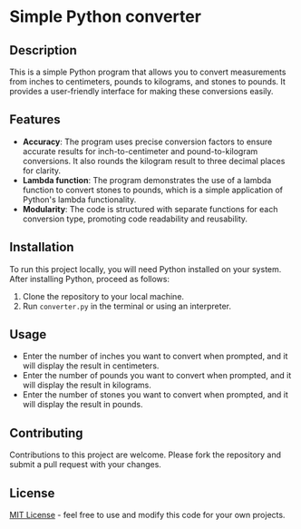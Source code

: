 # Simple Python converter

## Description
This is a simple Python program that allows you to convert measurements from inches to centimeters, pounds to kilograms, and stones to pounds. It provides a user-friendly interface for making these conversions easily.
## Features
- **Accuracy**: The program uses precise conversion factors to ensure accurate results for inch-to-centimeter and pound-to-kilogram conversions. It also rounds the kilogram result to three decimal places for clarity.
- **Lambda function**:  The program demonstrates the use of a lambda function to convert stones to pounds, which is a simple application of Python's lambda functionality.
- **Modularity**: The code is structured with separate functions for each conversion type, promoting code readability and reusability.

## Installation
To run this project locally, you will need Python installed on your system. After installing Python, proceed as follows:
1. Clone the repository to your local machine.
2. Run `converter.py` in the terminal or using an interpreter.

## Usage
- Enter the number of inches you want to convert when prompted, and it will display the result in centimeters.
- Enter the number of pounds you want to convert when prompted, and it will display the result in kilograms.
- Enter the number of stones you want to convert when prompted, and it will display the result in pounds.

## Contributing
Contributions to this project are welcome. Please fork the repository and submit a pull request with your changes.

## License
[MIT License](LICENSE.md) - feel free to use and modify this code for your own projects.

